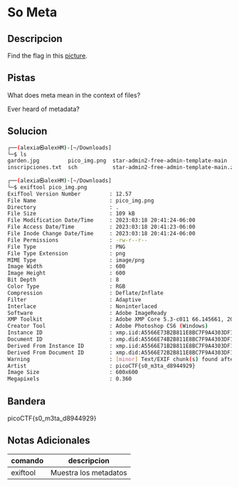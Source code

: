 # So Meta

## Descripcion
Find the flag in this [picture](https://jupiter.challenges.picoctf.org/static/916b07b4c87062c165ace1d3d31ef655/pico_img.png).

## Pistas
What does meta mean in the context of files?

Ever heard of metadata?

## Solucion 
```bash
┌──(alexia㉿alexHM)-[~/Downloads]
└─$ ls
garden.jpg         pico_img.png  star-admin2-free-admin-template-main
inscripciones.txt  sch           star-admin2-free-admin-template-main.zip
                                                                                                                      
┌──(alexia㉿alexHM)-[~/Downloads]
└─$ exiftool pico_img.png            
ExifTool Version Number         : 12.57
File Name                       : pico_img.png
Directory                       : .
File Size                       : 109 kB
File Modification Date/Time     : 2023:03:18 20:41:24-06:00
File Access Date/Time           : 2023:03:18 20:41:23-06:00
File Inode Change Date/Time     : 2023:03:18 20:41:24-06:00
File Permissions                : -rw-r--r--
File Type                       : PNG
File Type Extension             : png
MIME Type                       : image/png
Image Width                     : 600
Image Height                    : 600
Bit Depth                       : 8
Color Type                      : RGB
Compression                     : Deflate/Inflate
Filter                          : Adaptive
Interlace                       : Noninterlaced
Software                        : Adobe ImageReady
XMP Toolkit                     : Adobe XMP Core 5.3-c011 66.145661, 2012/02/06-14:56:27
Creator Tool                    : Adobe Photoshop CS6 (Windows)
Instance ID                     : xmp.iid:A5566E73B2B811E8BC7F9A4303DF1F9B
Document ID                     : xmp.did:A5566E74B2B811E8BC7F9A4303DF1F9B
Derived From Instance ID        : xmp.iid:A5566E71B2B811E8BC7F9A4303DF1F9B
Derived From Document ID        : xmp.did:A5566E72B2B811E8BC7F9A4303DF1F9B
Warning                         : [minor] Text/EXIF chunk(s) found after PNG IDAT (may be ignored by some readers)
Artist                          : picoCTF{s0_m3ta_d8944929}
Image Size                      : 600x600
Megapixels                      : 0.360


```
## Bandera
 picoCTF{s0_m3ta_d8944929}

## Notas Adicionales 
|comando|descripcion|
|---|---|
|exiftool|Muestra los metadatos|
